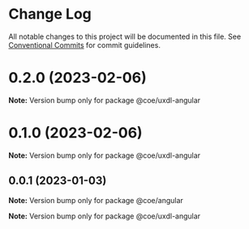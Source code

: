 # Change Log

All notable changes to this project will be documented in this file.
See [Conventional Commits](https://conventionalcommits.org) for commit guidelines.

# 0.2.0 (2023-02-06)

**Note:** Version bump only for package @coe/uxdl-angular

# 0.1.0 (2023-02-06)

**Note:** Version bump only for package @coe/uxdl-angular

## 0.0.1 (2023-01-03)

**Note:** Version bump only for package @coe/angular

**Note:** Version bump only for package @coe/uxdl-angular

<!-- Example
# [1.0.1](https://github.com/protcer-gamble/uxdl-primitives/compare/v1.0.0...v1.0.1) (YYYY-MM-DD)
-->
